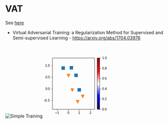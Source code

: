 # VAT
See [here](https://arxiv.org/abs/1704.03976)
* Virtual Adversarial Training: a Regularization Method for Supervised and Semi-supervised Learning - 
https://arxiv.org/abs/1704.03976

## 

![Simple Training](Noraml.gif)
![Virtual Adversarial Training](VAT_train.gif)
